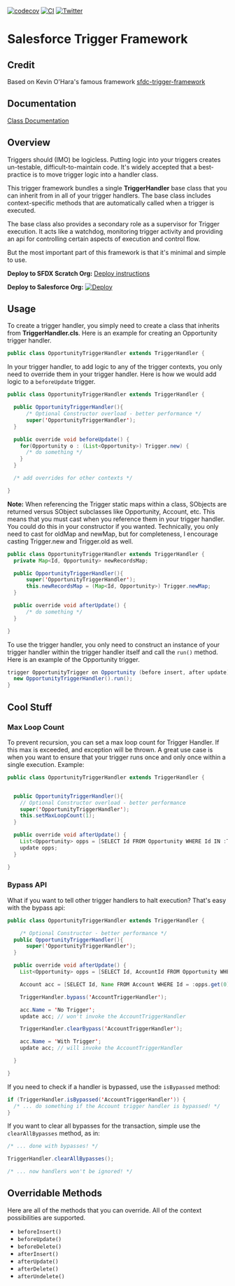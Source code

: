 [![codecov](https://codecov.io/gh/dschach/salesforce-trigger-framework/branch/main/graph/badge.svg?token=1StpM73gpE)](https://codecov.io/gh/dschach/salesforce-trigger-framework)
[![CI](https://github.com/dschach/salesforce-trigger-framework/actions/workflows/ci.yml/badge.svg?branch=main&event=push)](https://github.com/dschach/salesforce-trigger-framework/actions/workflows/ci.yml)
[![Twitter](https://img.shields.io/twitter/follow/dschach.svg?style=social)](https://img.shields.io/twitter/follow/dschach.svg?style=social)

# Salesforce Trigger Framework

## Credit

Based on Kevin O'Hara's famous framework [sfdc-trigger-framework](https://github.com/kevinohara80/sfdc-trigger-framework)

## Documentation

[Class Documentation](https://dschach.github.io/salesforce-trigger-framework/index.html)

## Overview

Triggers should (IMO) be logicless. Putting logic into your triggers creates un-testable, difficult-to-maintain code. It's widely accepted that a best-practice is to move trigger logic into a handler class.

This trigger framework bundles a single **TriggerHandler** base class that you can inherit from in all of your trigger handlers. The base class includes context-specific methods that are automatically called when a trigger is executed.

The base class also provides a secondary role as a supervisor for Trigger execution. It acts like a watchdog, monitoring trigger activity and providing an api for controlling certain aspects of execution and control flow.

But the most important part of this framework is that it's minimal and simple to use.

**Deploy to SFDX Scratch Org:**
[Deploy instructions](./DEPLOY.md)

**Deploy to Salesforce Org:**
[![Deploy](https://raw.githubusercontent.com/afawcett/githubsfdeploy/master/deploy.png)](https://githubsfdeploy.herokuapp.com/?owner=dschach&repo=salesforce-trigger-framework)

## Usage

To create a trigger handler, you simply need to create a class that inherits from **TriggerHandler.cls**. Here is an example for creating an Opportunity trigger handler.

```java
public class OpportunityTriggerHandler extends TriggerHandler {
```

In your trigger handler, to add logic to any of the trigger contexts, you only need to override them in your trigger handler. Here is how we would add logic to a `beforeUpdate` trigger.

```java
public class OpportunityTriggerHandler extends TriggerHandler {

  public OpportunityTriggerHandler(){
      /* Optional Constructor overload - better performance */
      super('OpportunityTriggerHandler');
  }

  public override void beforeUpdate() {
	for(Opportunity o : (List<Opportunity>) Trigger.new) {
	  /* do something */
	}
  }

  /* add overrides for other contexts */

}
```

**Note:** When referencing the Trigger static maps within a class, SObjects are returned versus SObject subclasses like Opportunity, Account, etc. This means that you must cast when you reference them in your trigger handler. You could do this in your constructor if you wanted. Technically, you only need to cast for oldMap and newMap, but for completeness, I encourage casting Trigger.new and Trigger.old as well.

```java
public class OpportunityTriggerHandler extends TriggerHandler {
  private Map<Id, Opportunity> newRecordsMap;

  public OpportunityTriggerHandler(){
	  super('OpportunityTriggerHandler');
	  this.newRecordsMap = (Map<Id, Opportunity>) Trigger.newMap;
  }

  public override void afterUpdate() {
	  /* do something */
  }

}
```

To use the trigger handler, you only need to construct an instance of your trigger handler within the trigger handler itself and call the `run()` method. Here is an example of the Opportunity trigger.

```java
trigger OpportunityTrigger on Opportunity (before insert, after update) {
  new OpportunityTriggerHandler().run();
}
```

## Cool Stuff

### Max Loop Count

To prevent recursion, you can set a max loop count for Trigger Handler. If this max is exceeded, and exception will be thrown. A great use case is when you want to ensure that your trigger runs once and only once within a single execution. Example:

```java
public class OpportunityTriggerHandler extends TriggerHandler {


  public OpportunityTriggerHandler(){
  	// Optional Constructor overload - better performance
	super('OpportunityTriggerHandler');
	this.setMaxLoopCount(1);
  }

  public override void afterUpdate() {
	List<Opportunity> opps = [SELECT Id FROM Opportunity WHERE Id IN :Trigger.newMap.keySet()];
	update opps;
  }

}
```

### Bypass API

What if you want to tell other trigger handlers to halt execution? That's easy with the bypass api:

```java
public class OpportunityTriggerHandler extends TriggerHandler {

	/* Optional Constructor - better performance */
  public OpportunityTriggerHandler(){
	  super('OpportunityTriggerHandler');
  }

  public override void afterUpdate() {
	List<Opportunity> opps = [SELECT Id, AccountId FROM Opportunity WHERE Id IN :Trigger.newMap.keySet()];

	Account acc = [SELECT Id, Name FROM Account WHERE Id = :opps.get(0).AccountId];

	TriggerHandler.bypass('AccountTriggerHandler');

	acc.Name = 'No Trigger';
	update acc; // won't invoke the AccountTriggerHandler

	TriggerHandler.clearBypass('AccountTriggerHandler');

	acc.Name = 'With Trigger';
	update acc; // will invoke the AccountTriggerHandler

  }

}
```

If you need to check if a handler is bypassed, use the `isBypassed` method:

```java
if (TriggerHandler.isBypassed('AccountTriggerHandler')) {
  /* ... do something if the Account trigger handler is bypassed! */
}
```

If you want to clear all bypasses for the transaction, simple use the `clearAllBypasses` method, as in:

```java
/* ... done with bypasses! */

TriggerHandler.clearAllBypasses();

/* ... now handlers won't be ignored! */
```

## Overridable Methods

Here are all of the methods that you can override. All of the context possibilities are supported.

- `beforeInsert()`
- `beforeUpdate()`
- `beforeDelete()`
- `afterInsert()`
- `afterUpdate()`
- `afterDelete()`
- `afterUndelete()`
